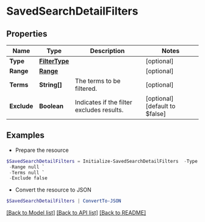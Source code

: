 # SavedSearchDetailFilters
## Properties

Name | Type | Description | Notes
------------ | ------------- | ------------- | -------------
**Type** | [**FilterType**](FilterType.md) |  | [optional] 
**Range** | [**Range**](Range.md) |  | [optional] 
**Terms** | **String[]** | The terms to be filtered. | [optional] 
**Exclude** | **Boolean** | Indicates if the filter excludes results. | [optional] [default to $false]

## Examples

- Prepare the resource
```powershell
$SavedSearchDetailFilters = Initialize-SavedSearchDetailFilters  -Type null `
 -Range null `
 -Terms null `
 -Exclude false
```

- Convert the resource to JSON
```powershell
$SavedSearchDetailFilters | ConvertTo-JSON
```

[[Back to Model list]](../README.md#documentation-for-models) [[Back to API list]](../README.md#documentation-for-api-endpoints) [[Back to README]](../README.md)

